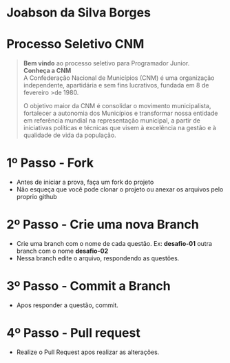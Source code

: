 # Joabson da Silva Borges 


# Processo Seletivo CNM 

> **Bem vindo** ao processo seletivo para Programador Junior. <br>
> **Conheça a CNM** <br>
> A Confederação Nacional de Municípios (CNM) é uma organização independente, apartidária e sem fins lucrativos, fundada em 8 de fevereiro >de 1980.
>
> O objetivo maior da CNM é consolidar o movimento municipalista, fortalecer a autonomia dos Municípios e transformar nossa entidade em referência mundial na representação municipal, a partir de iniciativas políticas e técnicas que visem à excelência na gestão e à qualidade de vida da população.

# 1º Passo - Fork
- Antes de iniciar a prova, faça um fork do projeto
- Não esqueça que você pode clonar o projeto ou anexar os arquivos pelo proprio github

# 2º Passo - Crie uma nova Branch
- Crie uma branch com o nome de cada questão. Ex: **desafio-01** outra branch com o nome **desafio-02**
- Nessa branch edite o arquivo, respondendo as questões.

# 3º Passo - Commit a Branch
- Apos responder a questão, commit.

# 4º Passo - Pull request
- Realize o Pull Request apos realizar as alterações.
